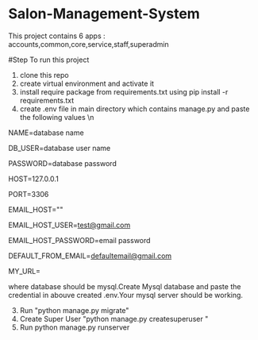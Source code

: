 # Salon-Management-System
This project contains 6 apps : accounts,common,core,service,staff,superadmin

#Step To run this project
1. clone this repo
2. create virtual environment and activate it
3. install require package from requirements.txt using pip install -r requirements.txt
4. create .env file in main directory which contains manage.py and paste the following values \n

NAME=database name

DB_USER=database user name

PASSWORD=database password

HOST=127.0.0.1

PORT=3306

EMAIL_HOST=""

EMAIL_HOST_USER=test@gmail.com

EMAIL_HOST_PASSWORD=email password

DEFAULT_FROM_EMAIL=defaultemail@gmail.com

MY_URL=<url>

where database should be mysql.Create Mysql database and paste the credential in abouve created .env.Your mysql server should be working.

3. Run "python manage.py migrate" 
4. Create Super User "python manage.py createsuperuser "
5. Run python manage.py runserver
